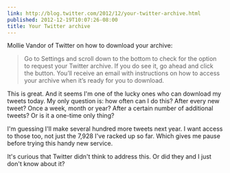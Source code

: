 ```yaml
---
link: http://blog.twitter.com/2012/12/your-twitter-archive.html
published: 2012-12-19T10:07:26-08:00
title: Your Twitter archive
---
```

Mollie Vandor of Twitter on how to download your archive:

> Go to Settings and scroll down to the bottom to check for the option to request your Twitter archive. If you do see it, go ahead and click the button. You’ll receive an email with instructions on how to access your archive when it’s ready for you to download.

This is great. And it seems I'm one of the lucky ones who can download my tweets today. My only question is: how often can I do this? After every new tweet? Once a week, month or year? After a certain number of additional tweets? Or is it a one-time only thing?

I'm guessing I'll make several hundred more tweets next year. I want access to those too, not just the 7,928 I've racked up so far. Which gives me pause before trying this handy new service.

It's curious that Twitter didn't think to address this. Or did they and I just don't know about it?
